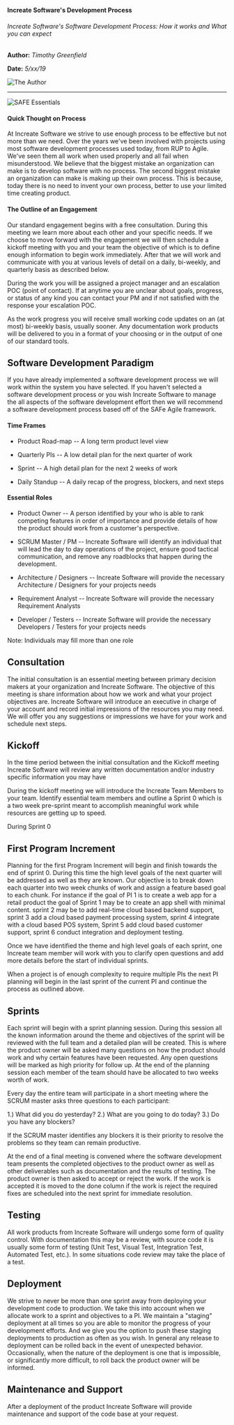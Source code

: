 **Increate Software's Development Process**
###### Increate Software's Software Development Process: How it works and What you can expect ######

<div class="header-columns">
    <div class="header-name-date">

**Author:** *Timothy Greenfield*

**Date:** *5/xx/19*
	</div>
	<div class="header-author-image">

![The Author](https://firebasestorage.googleapis.com/v0/b/increatesoftware.appspot.com/o/IncreateSoftware%2Ftim.jpg?alt=media&token=8a6dbaff-7b83-484f-9be5-b8436b737878 "The Author")
	</div>
</div>

---

![SAFE Essentials](https://www.scaledagileframework.com/wp-content/uploads/2018/07/46BP-ESSENTIAL.png "SAFE Essentials")

#### Quick Thought on Process ####

At Increate Software we strive to use enough process to be effective
but not more than we need.  Over the years we've been involved with
projects using most software development processes used today, from
RUP to Agile.  We've seen them all work when used properly and all
fail when misunderstood.  We believe that the biggest mistake an
organization can make is to develop software with no process.  The
second biggest mistake an organization can make is making up their own
process.  This is because, today there is no need to invent your own
process,  better to use  your limited time creating product. 

#### The Outline of an Engagement ####

Our standard engagement begins with a free consultation.  During this
meeting we learn more about each other and your specific needs.  If we
choose to move forward with the engagement we will then schedule a
kickoff meeting with you and your team the objective of which is to
define enough information to begin work immediately.  After that we
will work and communicate with you at various levels of detail on a
daily, bi-weekly, and quarterly basis as described below.  

During the work you will be assigned a project manager and an
escalation POC (point of contact).  If at anytime you are unclear
about goals, progress, or status of any kind you can contact your PM
and if not satisfied with the response your escalation POC.  

As the work progress you will receive small working code updates on an
(at most) bi-weekly basis, usually sooner.  Any documentation work
products will be delivered to you in a format of your choosing or in
the output of one of our standard tools.  


## Software Development Paradigm ##
If you have already implemented a software development process we will
work within the system you have selected.  If you haven't selected a
software development process or you wish Increate Software to manage
the all aspects of the software development effort then we will
recommend a software development process based off of the SAFe Agile
framework.  


#### Time Frames ####


  * Product Road-map -- A long term product level view

  * Quarterly PIs -- A low detail plan for the next quarter of work

  * Sprint -- A high detail plan for the next 2 weeks of work

  * Daily Standup -- A daily recap of the progress, blockers, and next
steps

#### Essential Roles ####


  * Product Owner -- A person identified by your who is able to rank
competing features in order of importance and provide details of how
the product should work from a customer's perspective.


  * SCRUM Master / PM -- Increate Software will identify an individual
that will lead the day to day operations of the project, ensure good
tactical communication, and remove any roadblocks that happen during
the development.

  * Architecture / Designers -- Increate Software will provide the
necessary Architecture / Designers for your projects needs

  * Requirement Analyst -- Increate Software will provide the necessary
Requirement Analysts 

  * Developer / Testers -- Increate Software will provide the necessary
Developers / Testers for your projects needs

Note: Individuals may fill more than one role

## Consultation ##
The initial consultation is an essential meeting between primary
decision makers at your organization and Increate Software. The
objective of this meeting is share information about how we work and
what your project objectives are. Increate Software will introduce an
executive in charge of your account and record initial impressions of
the resources you may need.  We will offer you any suggestions or
impressions we have for your work and schedule next steps.

## Kickoff ##
In the time period between the initial consultation and the Kickoff
meeting Increate Software will review any written documentation
and/or industry specific information you may have

During the kickoff meeting we will introduce the Increate Team Members
to your team.  Identify essential team members and outline a
Sprint 0 which is a two week pre-sprint meant to accomplish meaningful
work while resources are getting up to speed.

During Sprint 0


## First Program Increment ##

Planning for the first Program Increment will begin and finish towards
the end of sprint 0.  During this time the high level goals of the
next quarter will be addressed as well as they are known. Our
objective is to break down each quarter into two week chunks of work
and assign a feature based goal to each chunk.  For instance if the
goal of PI 1 is to create a web app for a retail product  the goal
of Sprint 1 may be to create an app shell with minimal content.
sprint 2 may be to add real-time cloud based backend support, sprint 3 add a cloud
based payment processing system, sprint 4 integrate with a cloud based
POS system, Sprint 5 add cloud based customer support, sprint 6
conduct integration and deployment testing. 

Once we have identified the theme and high level goals of each sprint,
one Increate team member will work with you to clarify open questions
and add more details before the start of individual sprints.

When a project is of enough complexity to require multiple PIs the
next PI planning will begin in the last sprint of the current PI and
continue the process as outlined above.

## Sprints ##
Each sprint will begin with a sprint planning session.  During this
session all the known information around the theme and objectives of
the sprint will be reviewed with the full team and a detailed plan
will be created.  This is where the product owner will be asked many
questions on how the product should work and why certain features have
been requested.  Any open questions will be marked as high priority
for follow up.  At the end of the planning session each member of
the team should have be allocated to two weeks worth of work.

Every day the entire team will participate in a short meeting where
the SCRUM master asks three questions to each participant:

1.) What did you do yesterday? 
2.) What are you going to do today?
3.) Do you have any blockers?

If the SCRUM master identifies any blockers it is their priority to
resolve the problems so they team can remain productive.

At the end of a final meeting is convened where the software
development team presents the completed objectives to the product
owner as well as other deliverables such as documentation and the
results of testing.  The product owner is then asked to accept or
reject the work.  If the work is accepted it is moved to the done
column if the work is reject the required fixes are scheduled into the
next sprint for immediate resolution.

## Testing ##

All work products from Increate Software will undergo some form of
quality control.  With documentation this may be a review, with source
code it is usually some form of testing (Unit Test, Visual Test,
Integration Test, Automated Test, etc.).  In some situations code
review may take the place of a test.

## Deployment ##

We strive to never be more than one sprint away from deploying your
development code to production.  We take this into account when we
allocate work to a sprint and objectives to a PI.  We maintain a
"staging" deployment at all times so you are able to monitor the
progress of your development efforts.  And we give you the option to
push these staging deployments to production as often as you wish. In
general any release to deployment can be rolled back in the event of
unexpected behavior.  Occasionally, when the nature of the deployment is one
that is impossible, or significantly more difficult, to roll back the
product owner will be informed.

## Maintenance and Support ##

After a deployment of the product Increate Software will provide
maintenance and support of the code base at your request.
